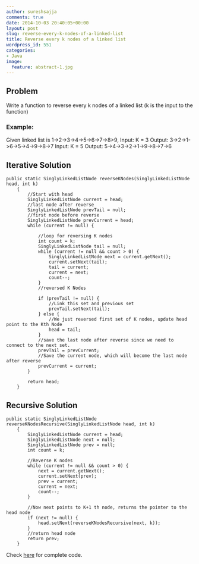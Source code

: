 ```yaml
---
author: sureshsajja
comments: true
date: 2014-10-03 20:40:05+00:00
layout: post
slug: reverse-every-k-nodes-of-a-linked-list
title: Reverse every k nodes of a linked list
wordpress_id: 551
categories:
- Java
image:
  feature: abstract-1.jpg
---
```


## Problem


Write a function to reverse every k nodes of a linked list (k is the input to the function)


### Example:


Given linked list is 1->2->3->4->5->6->7->8>9, 
Input: K = 3
Output: 3->2->1->6->5->4->9->8->7
Input: K = 5
Output: 5->4->3->2->1->9->8->7->6



## Iterative Solution

```
public static SinglyLinkedListNode reverseKNodes(SinglyLinkedListNode head, int k)
    {
        //Start with head
        SinglyLinkedListNode current = head;
        //last node after reverse
        SinglyLinkedListNode prevTail = null;
        //first node before reverse
        SinglyLinkedListNode prevCurrent = head;
        while (current != null) {

            //loop for reversing K nodes
            int count = k;
            SinglyLinkedListNode tail = null;
            while (current != null && count > 0) {
                SinglyLinkedListNode next = current.getNext();
                current.setNext(tail);
                tail = current;
                current = next;
                count--;
            }
            //reversed K Nodes

            if (prevTail != null) {
                //Link this set and previous set
                prevTail.setNext(tail);
            } else {
                //We just reversed first set of K nodes, update head point to the Kth Node
                head = tail;
            }
            //save the last node after reverse since we need to connect to the next set.
            prevTail = prevCurrent;
            //Save the current node, which will become the last node after reverse
            prevCurrent = current;
        }

        return head;
    }

```
 
 







## Recursive Solution


```
public static SinglyLinkedListNode reverseKNodesRecursive(SinglyLinkedListNode head, int k)
    {
        SinglyLinkedListNode current = head;
        SinglyLinkedListNode next = null;
        SinglyLinkedListNode prev = null;
        int count = k;

        //Reverse K nodes
        while (current != null && count > 0) {
            next = current.getNext();
            current.setNext(prev);
            prev = current;
            current = next;
            count--;
        }

        //Now next points to K+1 th node, returns the pointer to the head node
        if (next != null) {
            head.setNext(reverseKNodesRecursive(next, k));
        }
        //return head node
        return prev;
    }
```
 





Check [here](https://github.com/sureshsajja/CodeRevisited/blob/master/src/com/coderevisited/linkedlists/singly/ReverseKNodesAsGroup.java) for complete code.
